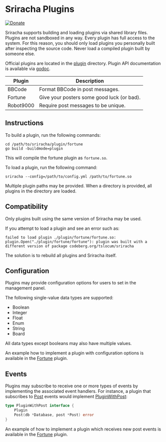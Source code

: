 # Sriracha Plugins
[![Donate](https://img.shields.io/liberapay/receives/rocket9labs.com.svg?logo=liberapay)](https://liberapay.com/rocket9labs.com)

Sriracha supports building and loading plugins via shared library files. Plugins
are not sandboxed in any way. Every plugin has full access to the system. For
this reason, you should only load plugins you personally built after inspecting
the source code. Never load a compiled plugin built by someone else.

Official plugins are located in the [plugin](https://codeberg.org/tslocum/sriracha/src/branch/main/plugin)
directory. Plugin API documentation is available via [godoc](https://pkg.go.dev/codeberg.org/tslocum/sriracha#section-documentation).

| Plugin | Description |
| -- | -- |
| BBCode | Format BBCode in post messages. |
| Fortune | Give your posters some good luck (or bad). |
| Robot9000 | Require post messages to be unique. |

## Instructions

To build a plugin, run the following commands:

```
cd /path/to/sriracha/plugin/fortune
go build -buildmode=plugin
```

This will compile the fortune plugin as `fortune.so`.

To load a plugin, run the following command:

```
sriracha --config=/path/to/config.yml /path/to/fortune.so
```

Multiple plugin paths may be provided. When a directory is provided, all plugins
in the directory are loaded.

## Compatibility

Only plugins built using the same version of Sriracha may be used.

If you attempt to load a plugin and see an error such as:

```
failed to load plugin ./plugin/fortune/fortune.so: plugin.Open("./plugin/fortune/fortune"): plugin was built with a different version of package codeberg.org/tslocum/sriracha
```

The solution is to rebuild all plugins and Sriracha itself.

## Configuration

Plugins may provide configuration options for users to set in the management panel.

The following single-value data types are supported:

- Boolean
- Integer
- Float
- Enum
- String
- Board

All data types except booleans may also have multiple values.

An example how to implement a plugin with configuration options is available in
the [Fortune](https://codeberg.org/tslocum/sriracha/src/branch/main/plugin/fortune/fortune.go) plugin.

## Events

Plugins may subscribe to receive one or more types of events by implementing
the associated event handlers. For instance, a plugin that subscribes to [Post](https://pkg.go.dev/codeberg.org/tslocum/sriracha#Post)
events would implement [PluginWithPost](https://pkg.go.dev/codeberg.org/tslocum/sriracha#PluginWithPost):

```go
type PluginWithPost interface {
	Plugin
	Post(db *Database, post *Post) error
}
```

An example of how to implement a plugin which receives new post events is
available in the [Fortune](https://codeberg.org/tslocum/sriracha/src/branch/main/plugin/fortune/fortune.go) plugin.
